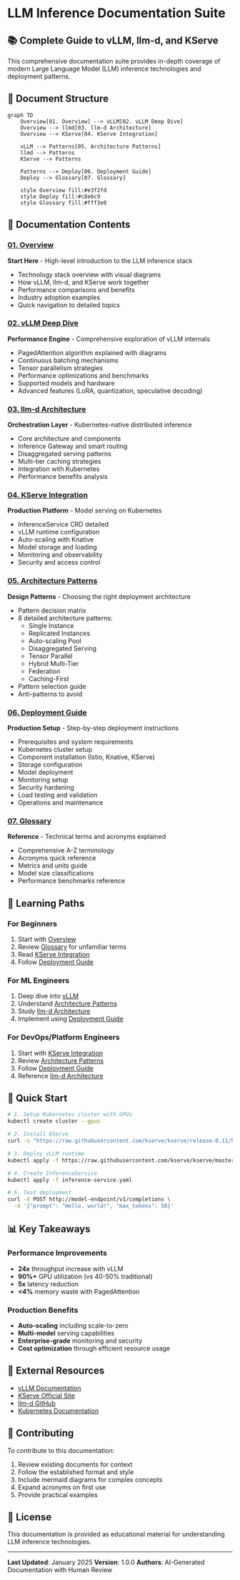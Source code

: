 # LLM Inference Documentation Suite

## 📚 Complete Guide to vLLM, llm-d, and KServe

This comprehensive documentation suite provides in-depth coverage of modern Large Language Model (LLM) inference technologies and deployment patterns.

## 📖 Document Structure

```mermaid
graph TD
    Overview[01. Overview] --> vLLM[02. vLLM Deep Dive]
    Overview --> llmd[03. llm-d Architecture]
    Overview --> KServe[04. KServe Integration]
    
    vLLM --> Patterns[05. Architecture Patterns]
    llmd --> Patterns
    KServe --> Patterns
    
    Patterns --> Deploy[06. Deployment Guide]
    Deploy --> Glossary[07. Glossary]
    
    style Overview fill:#e3f2fd
    style Deploy fill:#c8e6c9
    style Glossary fill:#fff3e0
```

## 📑 Documentation Contents

### [01. Overview](./01-overview.md)
**Start Here** - High-level introduction to the LLM inference stack
- Technology stack overview with visual diagrams
- How vLLM, llm-d, and KServe work together
- Performance comparisons and benefits
- Industry adoption examples
- Quick navigation to detailed topics

### [02. vLLM Deep Dive](./02-vllm-deep-dive.md)
**Performance Engine** - Comprehensive exploration of vLLM internals
- PagedAttention algorithm explained with diagrams
- Continuous batching mechanisms
- Tensor parallelism strategies
- Performance optimizations and benchmarks
- Supported models and hardware
- Advanced features (LoRA, quantization, speculative decoding)

### [03. llm-d Architecture](./03-llm-d-architecture.md)
**Orchestration Layer** - Kubernetes-native distributed inference
- Core architecture and components
- Inference Gateway and smart routing
- Disaggregated serving patterns
- Multi-tier caching strategies
- Integration with Kubernetes
- Performance benefits analysis

### [04. KServe Integration](./04-kserve-integration.md)
**Production Platform** - Model serving on Kubernetes
- InferenceService CRD detailed
- vLLM runtime configuration
- Auto-scaling with Knative
- Model storage and loading
- Monitoring and observability
- Security and access control

### [05. Architecture Patterns](./05-architecture-patterns.md)
**Design Patterns** - Choosing the right deployment architecture
- Pattern decision matrix
- 8 detailed architecture patterns:
  - Single Instance
  - Replicated Instances
  - Auto-scaling Pool
  - Disaggregated Serving
  - Tensor Parallel
  - Hybrid Multi-Tier
  - Federation
  - Caching-First
- Pattern selection guide
- Anti-patterns to avoid

### [06. Deployment Guide](./06-deployment-guide.md)
**Production Setup** - Step-by-step deployment instructions
- Prerequisites and system requirements
- Kubernetes cluster setup
- Component installation (Istio, Knative, KServe)
- Storage configuration
- Model deployment
- Monitoring setup
- Security hardening
- Load testing and validation
- Operations and maintenance

### [07. Glossary](./07-glossary.md)
**Reference** - Technical terms and acronyms explained
- Comprehensive A-Z terminology
- Acronyms quick reference
- Metrics and units guide
- Model size classifications
- Performance benchmarks reference

## 🎯 Learning Paths

### For Beginners
1. Start with [Overview](./01-overview.md)
2. Review [Glossary](./07-glossary.md) for unfamiliar terms
3. Read [KServe Integration](./04-kserve-integration.md)
4. Follow [Deployment Guide](./06-deployment-guide.md)

### For ML Engineers
1. Deep dive into [vLLM](./02-vllm-deep-dive.md)
2. Understand [Architecture Patterns](./05-architecture-patterns.md)
3. Study [llm-d Architecture](./03-llm-d-architecture.md)
4. Implement using [Deployment Guide](./06-deployment-guide.md)

### For DevOps/Platform Engineers
1. Start with [KServe Integration](./04-kserve-integration.md)
2. Review [Architecture Patterns](./05-architecture-patterns.md)
3. Follow [Deployment Guide](./06-deployment-guide.md)
4. Reference [llm-d Architecture](./03-llm-d-architecture.md)

## 🚀 Quick Start

```bash
# 1. Setup Kubernetes cluster with GPUs
kubectl create cluster --gpus

# 2. Install KServe
curl -s "https://raw.githubusercontent.com/kserve/kserve/release-0.11/hack/quick_install.sh" | bash

# 3. Deploy vLLM runtime
kubectl apply -f https://raw.githubusercontent.com/kserve/kserve/master/config/runtimes/kserve-vllmserver.yaml

# 4. Create InferenceService
kubectl apply -f inference-service.yaml

# 5. Test deployment
curl -X POST http://model-endpoint/v1/completions \
  -d '{"prompt": "Hello, world!", "max_tokens": 50}'
```

## 📊 Key Takeaways

### Performance Improvements
- **24x** throughput increase with vLLM
- **90%+** GPU utilization (vs 40-50% traditional)
- **5x** latency reduction
- **<4%** memory waste with PagedAttention

### Production Benefits
- **Auto-scaling** including scale-to-zero
- **Multi-model** serving capabilities
- **Enterprise-grade** monitoring and security
- **Cost optimization** through efficient resource usage

## 🔗 External Resources

- [vLLM Documentation](https://docs.vllm.ai/)
- [KServe Official Site](https://kserve.github.io/)
- [llm-d GitHub](https://github.com/llm-d/llm-d)
- [Kubernetes Documentation](https://kubernetes.io/docs/)

## 📝 Contributing

To contribute to this documentation:
1. Review existing documents for context
2. Follow the established format and style
3. Include mermaid diagrams for complex concepts
4. Expand acronyms on first use
5. Provide practical examples

## 📄 License

This documentation is provided as educational material for understanding LLM inference technologies.

---

**Last Updated**: January 2025
**Version**: 1.0.0
**Authors**: AI-Generated Documentation with Human Review
